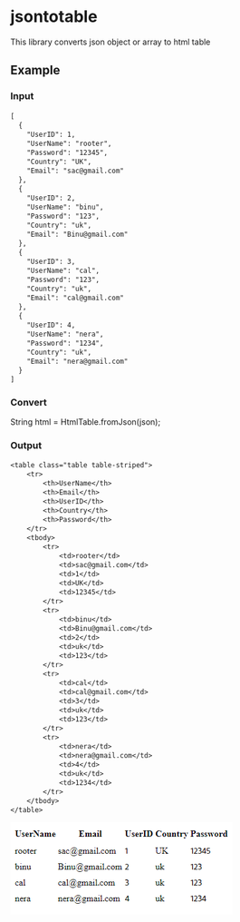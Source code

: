 # jsontotable
This library converts json object or array to html table

## Example

### Input
```aidl
[
  {
    "UserID": 1,
    "UserName": "rooter",
    "Password": "12345",
    "Country": "UK",
    "Email": "sac@gmail.com"
  },
  {
    "UserID": 2,
    "UserName": "binu",
    "Password": "123",
    "Country": "uk",
    "Email": "Binu@gmail.com"
  },
  {
    "UserID": 3,
    "UserName": "cal",
    "Password": "123",
    "Country": "uk",
    "Email": "cal@gmail.com"
  },
  {
    "UserID": 4,
    "UserName": "nera",
    "Password": "1234",
    "Country": "uk",
    "Email": "nera@gmail.com"
  }
]
```

### Convert
String html = HtmlTable.fromJson(json);

### Output
```aidl
<table class="table table-striped">
	<tr>
		<th>UserName</th>
		<th>Email</th>
		<th>UserID</th>
		<th>Country</th>
		<th>Password</th>
	</tr>
	<tbody>
		<tr>
			<td>rooter</td>
			<td>sac@gmail.com</td>
			<td>1</td>
			<td>UK</td>
			<td>12345</td>
		</tr>
		<tr>
			<td>binu</td>
			<td>Binu@gmail.com</td>
			<td>2</td>
			<td>uk</td>
			<td>123</td>
		</tr>
		<tr>
			<td>cal</td>
			<td>cal@gmail.com</td>
			<td>3</td>
			<td>uk</td>
			<td>123</td>
		</tr>
		<tr>
			<td>nera</td>
			<td>nera@gmail.com</td>
			<td>4</td>
			<td>uk</td>
			<td>1234</td>
		</tr>
	</tbody>
</table>

```

![img.png](img.png)



